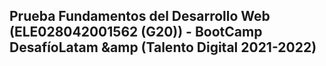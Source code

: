 ## Prueba Fundamentos del Desarrollo Web (ELE028042001562 (G20)) - BootCamp DesafíoLatam &amp (Talento Digital 2021-2022)


